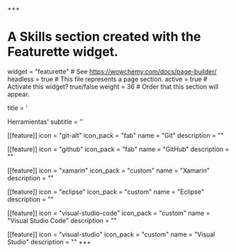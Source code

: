 +++
# A Skills section created with the Featurette widget.
widget = "featurette"  # See https://wowchemy.com/docs/page-builder/
headless = true  # This file represents a page section.
active = true  # Activate this widget? true/false
weight = 36  # Order that this section will appear.

title = '<div id="tools" class="featurette-icon"><i class="fas fa-tools"></i></div>Herramientas'
subtitle = ''

[[feature]]
  icon = "git-alt"
  icon_pack = "fab"
  name = "Git"
  description = ""

[[feature]]
  icon = "github"
  icon_pack = "fab"
  name = "GitHub"
  description = ""

[[feature]]
  icon = "xamarin"
  icon_pack = "custom"
  name = "Xamarin"
  description = ""

[[feature]]
  icon = "eclipse"
  icon_pack = "custom"
  name = "Eclipse"
  description = ""

[[feature]]
  icon = "visual-studio-code"
  icon_pack = "custom"
  name = "Visual Studio Code"
  description = ""

[[feature]]
  icon = "visual-studio"
  icon_pack = "custom"
  name = "Visual Studio"
  description = ""
+++
